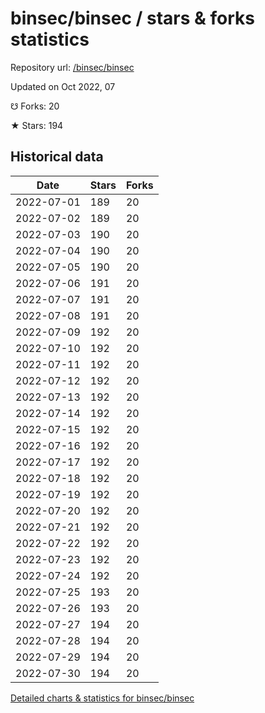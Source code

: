 # binsec/binsec / stars & forks statistics

Repository url: [/binsec/binsec](https://github.com/binsec/binsec)

Updated on Oct 2022, 07

☋ Forks: 20

★ Stars: 194

## Historical data
| Date | Stars | Forks |
|------|-------|-------|
| 2022-07-01 | 189 | 20 | 
| 2022-07-02 | 189 | 20 | 
| 2022-07-03 | 190 | 20 | 
| 2022-07-04 | 190 | 20 | 
| 2022-07-05 | 190 | 20 | 
| 2022-07-06 | 191 | 20 | 
| 2022-07-07 | 191 | 20 | 
| 2022-07-08 | 191 | 20 | 
| 2022-07-09 | 192 | 20 | 
| 2022-07-10 | 192 | 20 | 
| 2022-07-11 | 192 | 20 | 
| 2022-07-12 | 192 | 20 | 
| 2022-07-13 | 192 | 20 | 
| 2022-07-14 | 192 | 20 | 
| 2022-07-15 | 192 | 20 | 
| 2022-07-16 | 192 | 20 | 
| 2022-07-17 | 192 | 20 | 
| 2022-07-18 | 192 | 20 | 
| 2022-07-19 | 192 | 20 | 
| 2022-07-20 | 192 | 20 | 
| 2022-07-21 | 192 | 20 | 
| 2022-07-22 | 192 | 20 | 
| 2022-07-23 | 192 | 20 | 
| 2022-07-24 | 192 | 20 | 
| 2022-07-25 | 193 | 20 | 
| 2022-07-26 | 193 | 20 | 
| 2022-07-27 | 194 | 20 | 
| 2022-07-28 | 194 | 20 | 
| 2022-07-29 | 194 | 20 | 
| 2022-07-30 | 194 | 20 | 


[Detailed charts & statistics for binsec/binsec](https://reviewgithub.com/rep/binsec/binsec)
